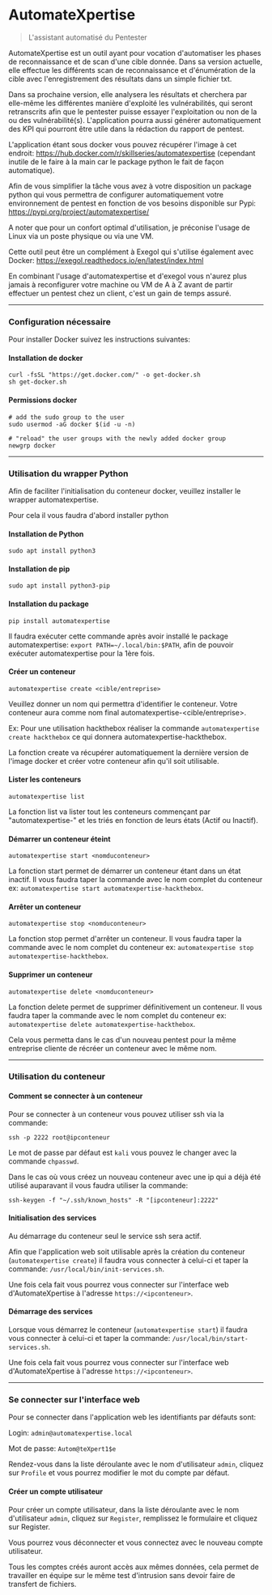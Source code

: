 # AutomateXpertise

> L'assistant automatisé du Pentester

AutomateXpertise est un outil ayant pour vocation d'automatiser les phases de reconnaissance et de scan d'une cible donnée.
Dans sa version actuelle, elle effectue les différents scan de reconnaissance et d'énumération de la cible avec l'enregistrement des résultats dans un simple fichier txt.

Dans sa prochaine version, elle analysera les résultats et cherchera par elle-même les différentes manière d'exploité les vulnérabilités, qui seront retranscrits afin que le pentester puisse essayer l'exploitation ou non de la ou des vulnérabilité(s).
L'application pourra aussi générer automatiquement des KPI qui pourront être utile dans la rédaction du rapport de pentest.

L'application étant sous docker vous pouvez récupérer l'image à cet endroit: https://hub.docker.com/r/skillseries/automatexpertise (cependant inutile de le faire à la main car le package python le fait de façon automatique).

Afin de vous simplifier la tâche vous avez à votre disposition un package python qui vous permettra de configurer automatiquement votre environnement de pentest en fonction de vos besoins disponible sur Pypi: https://pypi.org/project/automatexpertise/

A noter que pour un confort optimal d'utilisation, je préconise l'usage de Linux via un poste physique ou via une VM.

Cette outil peut être un complément à Exegol qui s'utilise également avec Docker: https://exegol.readthedocs.io/en/latest/index.html

En combinant l'usage d'automatexpertise et d'exegol vous n'aurez plus jamais à reconfigurer votre machine ou VM de A à Z avant de partir effectuer un pentest chez un client, c'est un gain de temps assuré.

---

### Configuration nécessaire

Pour installer Docker suivez les instructions suivantes:

#### Installation de docker

```
curl -fsSL "https://get.docker.com/" -o get-docker.sh
sh get-docker.sh
```

#### Permissions docker

```
# add the sudo group to the user
sudo usermod -aG docker $(id -u -n)

# "reload" the user groups with the newly added docker group
newgrp docker
```

---

### Utilisation du wrapper Python

Afin de faciliter l'initialisation du conteneur docker, veuillez installer le wrapper automatexpertise.

Pour cela il vous faudra d'abord installer python

#### Installation de Python

```
sudo apt install python3
```

#### Installation de pip

```
sudo apt install python3-pip
```

#### Installation du package

```
pip install automatexpertise
```

Il faudra exécuter cette commande après avoir installé le package automatexpertise: ``` export PATH=~/.local/bin:$PATH ```, afin de pouvoir exécuter automatexpertise pour la 1ère fois.

#### Créer un conteneur

```
automatexpertise create <cible/entreprise>
```

Veuillez donner un nom qui permettra d'identifier le conteneur. Votre conteneur aura comme nom final automatexpertise-<cible/entreprise>.

Ex: Pour une utilisation hackthebox réaliser la commande `automatexpertise create hackthebox` ce qui donnera automatexpertise-hackthebox.

La fonction create va récupérer automatiquement la dernière version de l'image docker et créer votre conteneur afin qu'il soit utilisable.


#### Lister les conteneurs

```
automatexpertise list
```

La fonction list va lister tout les conteneurs commençant par "automatexpertise-" et les triés en fonction de leurs états (Actif ou Inactif).

#### Démarrer un conteneur éteint

```
automatexpertise start <nomduconteneur>
```

La fonction start permet de démarrer un conteneur étant dans un état inactif. Il vous faudra taper la commande avec le nom complet du conteneur ex: `automatexpertise start automatexpertise-hackthebox`.

#### Arrêter un conteneur

```
automatexpertise stop <nomduconteneur>
```

La fonction stop permet d'arrêter un conteneur. Il vous faudra taper la commande avec le nom complet du conteneur ex: `automatexpertise stop automatexpertise-hackthebox`.

#### Supprimer un conteneur

```
automatexpertise delete <nomduconteneur>
```

La fonction delete permet de supprimer définitivement un conteneur. Il vous faudra taper la commande avec le nom complet du conteneur ex: `automatexpertise delete automatexpertise-hackthebox`.

Cela vous permetta dans le cas d'un nouveau pentest pour la même entreprise cliente de récréer un conteneur avec le même nom.

---

### Utilisation du conteneur

#### Comment se connecter à un conteneur

Pour se connecter à un conteneur vous pouvez utiliser ssh via la commande:

```
ssh -p 2222 root@ipconteneur
```

Le mot de passe par défaut est `kali` vous pouvez le changer avec la commande `chpasswd`.

Dans le cas où vous créez un nouveau conteneur avec une ip qui a déjà été utilisé auparavant il vous faudra utiliser la commande:

```
ssh-keygen -f "~/.ssh/known_hosts" -R "[ipconteneur]:2222"
```

#### Initialisation des services

Au démarrage du conteneur seul le service ssh sera actif.

Afin que l'application web soit utilisable après la création du conteneur (`automatexpertise create`) il faudra vous connecter à celui-ci et taper la commande: `/usr/local/bin/init-services.sh`.

Une fois cela fait vous pourrez vous connecter sur l'interface web d'AutomateXpertise à l'adresse `https://<ipconteneur>`.

#### Démarrage des services

Lorsque vous démarrez le conteneur (`automatexpertise start`) il faudra vous connecter à celui-ci et taper la commande: `/usr/local/bin/start-services.sh`.

Une fois cela fait vous pourrez vous connecter sur l'interface web d'AutomateXpertise à l'adresse `https://<ipconteneur>`.

---

### Se connecter sur l'interface web

Pour se connecter dans l'application web les identifiants par défauts sont:

Login: `admin@automatexpertise.local`

Mot de passe: `Autom@teXpert1$e`

Rendez-vous dans la liste déroulante avec le nom d'utilisateur `admin`, cliquez sur `Profile` et vous pourrez modifier le mot du compte par défaut.

#### Créer un compte utilisateur

Pour créer un compte utilisateur, dans la liste déroulante avec le nom d'utilisateur `admin`, cliquez sur `Register`, remplissez le formulaire et cliquez sur Register.

Vous pourrez vous déconnecter et vous connectez avec le nouveau compte utilisateur.

Tous les comptes créés auront accès aux mêmes données, cela permet de travailler en équipe sur le même test d'intrusion sans devoir faire de transfert de fichiers.
